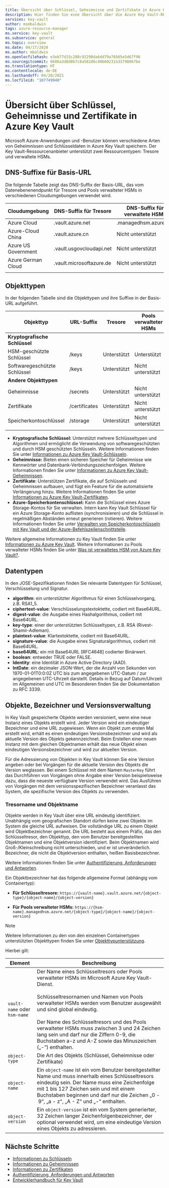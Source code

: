```yaml
---
title: Übersicht über Schlüssel, Geheimnisse und Zertifikate in Azure Key Vault
description: Hier finden Sie eine Übersicht über die Azure Key Vault-REST-Schnittstelle sowie Informationen für Entwickler zu Schlüsseln, Geheimnissen und Zertifikaten.
services: key-vault
author: msmbaldwin
tags: azure-resource-manager
ms.service: key-vault
ms.subservice: general
ms.topic: overview
ms.date: 04/17/2020
ms.author: mbaldwin
ms.openlocfilehash: e3eb77d15c288c93298da6dd79a76565e5d67f96
ms.sourcegitcommit: 6686a3d8d8b7c8a582d6c40b60232a33798067be
ms.translationtype: HT
ms.contentlocale: de-DE
ms.lasthandoff: 04/20/2021
ms.locfileid: "107749940"
---
```

# <a name="azure-key-vault-keys-secrets-and-certificates-overview"></a>Übersicht über Schlüssel, Geheimnisse und Zertifikate in Azure Key Vault

Microsoft Azure-Anwendungen und -Benutzer können verschiedene Arten von Geheimnissen und Schlüsseldaten in Azure Key Vault speichern. Der Key Vault-Ressourcenanbieter unterstützt zwei Ressourcentypen: Tresore und verwaltete HSMs.

## <a name="dns-suffixes-for-base-url"></a>DNS-Suffixe für Basis-URL
 Die folgende Tabelle zeigt das DNS-Suffix der Basis-URL, das vom Datenebenenendpunkt für Tresore und Pools verwalteter HSMs in verschiedenen Cloudumgebungen verwendet wird.

Cloudumgebung | DNS-Suffix für Tresore | DNS-Suffix für verwaltete HSMs
---|---|---
Azure Cloud | .vault.azure.net | .managedhsm.azure.net
Azure-Cloud China | .vault.azure.cn | Nicht unterstützt
Azure US Government | .vault.usgovcloudapi.net | Nicht unterstützt
Azure German Cloud | .vault.microsoftazure.de | Nicht unterstützt
|||


## <a name="object-types"></a>Objekttypen
 In der folgenden Tabelle sind die Objekttypen und ihre Suffixe in der Basis-URL aufgeführt.

Objekttyp|URL-Suffix|Tresore|Pools verwalteter HSMs
--|--|--|--
**Kryptografische Schlüssel**||
HSM-geschützte Schlüssel|/keys|Unterstützt|Unterstützt
Softwaregeschützte Schlüssel|/keys|Unterstützt|Nicht unterstützt
**Andere Objekttypen**||
Geheimnisse|/secrets|Unterstützt|Nicht unterstützt
Zertifikate|/certificates|Unterstützt|Nicht unterstützt
Speicherkontoschlüssel|/storage|Unterstützt|Nicht unterstützt
|||
- **Kryptografische Schlüssel:** Unterstützt mehrere Schlüsseltypen und Algorithmen und ermöglicht die Verwendung von softwaregeschützten und durch HSM geschützten Schlüsseln. Weitere Informationen finden Sie unter [Informationen zu Azure Key Vault-Schlüsseln](../keys/about-keys.md).
- **Geheimnisse:** Bieten einen sicheren Speicher für Geheimnisse wie Kennwörter und Datenbank-Verbindungszeichenfolgen. Weitere Informationen finden Sie unter [Informationen zu Azure Key Vault-Geheimnissen](../secrets/about-secrets.md).
- **Zertifikate**: Unterstützen Zertifikate, die auf Schlüsseln und Geheimnissen aufbauen, und fügt ein Feature für die automatisierte Verlängerung hinzu. Weitere Informationen finden Sie unter [Informationen zu Azure Key Vault-Zertifikaten](../certificates/about-certificates.md).
- **Azure-Speicherkontenschlüssel:** Kann die Schlüssel eines Azure Storage-Kontos für Sie verwalten. Intern kann Key Vault Schlüssel für ein Azure Storage-Konto auflisten (synchronisieren) und die Schlüssel in regelmäßigen Abständen erneut generieren (rotieren). Weitere Informationen finden Sie unter [Verwalten von Speicherkontoschlüsseln mit Key Vault und der Azure-Befehlszeilenschnittstelle](../secrets/overview-storage-keys.md).

Weitere allgemeine Informationen zu Key Vault finden Sie unter [Informationen zu Azure Key Vault](overview.md). Weitere Informationen zu Pools verwalteter HSMs finden Sie unter [Was ist verwaltetes HSM von Azure Key Vault?](../managed-hsm/overview.md).


## <a name="data-types"></a>Datentypen

In den JOSE-Spezifikationen finden Sie relevante Datentypen für Schlüssel, Verschlüsselung und Signatur.  

-   **algorithm**: ein unterstützter Algorithmus für einen Schlüsselvorgang, z.B. RSA1_5.  
-   **ciphertext-value**: Verschlüsselungstextoktette, codiert mit Base64URL.  
-   **digest-value**: die Ausgabe eines Hashalgorithmus, codiert mit Base64URL.  
-   **key-type**: einer der unterstützten Schlüsseltypen, z.B. RSA (Rivest-Shamir-Adleman).  
-   **plaintext-value**: Klartextoktette, codiert mit Base64URL.  
-   **signature-value**: die Ausgabe eines Signaturalgorithmus, codiert mit Base64URL.  
-   **base64URL**: ein mit Base64URL [RFC4648] codierter Binärwert.  
-   **boolean**: entweder TRUE oder FALSE.  
-   **Identity**: eine Identität in Azure Active Directory (AAD).  
-   **IntDate**: ein dezimaler JSON-Wert, der die Anzahl von Sekunden von 1970-01-01T0:0:0Z UTC bis zum angegebenen UTC-Datum / zur angegebenen UTC-Uhrzeit darstellt. Details in Bezug auf Datum/Uhrzeit im Allgemeinen und UTC im Besonderen finden Sie der Dokumentation zu RFC 3339.  

## <a name="objects-identifiers-and-versioning"></a>Objekte, Bezeichner und Versionsverwaltung

In Key Vault gespeicherte Objekte werden versioniert, wenn eine neue Instanz eines Objekts erstellt wird. Jeder Version wird ein eindeutiger Bezeichner und eine URL zugewiesen. Wenn ein Objekt zum ersten Mal erstellt wird, erhält es einen eindeutigen Versionsbezeichner und wird als aktuelle Version des Objekts gekennzeichnet. Beim Erstellen einer neuen Instanz mit dem gleichen Objektnamen erhält das neue Objekt einen eindeutigen Versionsbezeichner und wird zur aktuellen Version.  

Für die Adressierung von Objekten in Key Vault können Sie eine Version angeben oder bei Vorgängen für die aktuelle Version des Objekts die Version weglassen. Bei einem Schlüssel mit dem Namen `MasterKey` führt das Durchführen von Vorgängen ohne Angabe einer Version beispielsweise dazu, dass die neueste verfügbare Version verwendet wird. Das Ausführen von Vorgängen mit dem versionsspezifischen Bezeichner veranlasst das System, die spezifische Version des Objekts zu verwenden.  

### <a name="vault-name-and-object-name"></a>Tresorname und Objektname
Objekte werden in Key Vault über eine URL eindeutig identifiziert. Unabhängig vom geografischen Standort dürfen keine zwei Objekte im System die gleiche URL aufweisen. Die vollständige URL zu einem Objekt wird Objektbezeichner genannt. Die URL besteht aus einem Präfix, das den Schlüsseltresor, den Objekttyp, den vom Benutzer bereitgestellten Objektnamen und eine Objektversion identifiziert. Beim Objektnamen wird Groß-/Kleinschreibung nicht unterschieden, und er ist unveränderlich. Bezeichner, die nicht die Objektversion enthalten, heißen Basisbezeichner.  

Weitere Informationen finden Sie unter [Authentifizierung, Anforderungen und Antworten](authentication-requests-and-responses.md).

Ein Objektbezeichner hat das folgende allgemeine Format (abhängig vom Containertyp):  

- **Für Schlüsseltresore:** `https://{vault-name}.vault.azure.net/{object-type}/{object-name}/{object-version}`  

- **Für Pools verwalteter HSMs:** `https://{hsm-name}.managedhsm.azure.net/{object-type}/{object-name}/{object-version}`  

> [!NOTE]
> Weitere Informationen zu den von den einzelnen Containertypen unterstützten Objekttypen finden Sie unter [Objekttypunterstützung](#object-types).

Hierbei gilt:  

| Element | Beschreibung |  
|-|-|  
|`vault-name` oder `hsm-name`|Der Name eines Schlüsseltresors oder Pools verwalteter HSMs im Microsoft Azure Key Vault-Dienst.<br /><br />Schlüsseltresornamen und Namen von Pools verwalteter HSMs werden vom Benutzer ausgewählt und sind global eindeutig.<br /><br />Der Name des Schlüsseltresors und des Pools verwalteter HSMs muss zwischen 3 und 24 Zeichen lang sein und darf nur die Ziffern 0-9, die Buchstaben a-z und A-Z sowie das Minuszeichen („-“) enthalten.|  
|`object-type`|Die Art des Objekts (Schlüssel, Geheimnisse oder Zertifikate)|  
|`object-name`|Ein `object-name` ist ein vom Benutzer bereitgestellter Name und muss innerhalb eines Schlüsseltresors eindeutig sein. Der Name muss eine Zeichenfolge mit 1 bis 127 Zeichen sein und mit einem Buchstaben beginnen und darf nur die Zeichen „0 - 9“, „a - z“, „A - Z“ und „-“ enthalten.|  
|`object-version`|Ein `object-version` ist ein vom System generierter, 32 Zeichen langer Zeichenfolgenbezeichner, der optional verwendet wird, um eine eindeutige Version eines Objekts zu adressieren.|  

## <a name="next-steps"></a>Nächste Schritte

- [Informationen zu Schlüsseln](../keys/about-keys.md)
- [Informationen zu Geheimnissen](../secrets/about-secrets.md)
- [Informationen zu Zertifikaten](../certificates/about-certificates.md)
- [Authentifizierung, Anforderungen und Antworten](../general/authentication-requests-and-responses.md)
- [Entwicklerhandbuch für Key Vault](../general/developers-guide.md)
